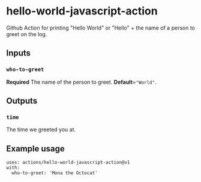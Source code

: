 # hello-world-javascript-action
Github Action for printing "Hello World" or "Hello" + the name of a person to greet on the log.

## Inputs

### `who-to-greet`
**Required** The name of the person to greet. **Default**=`"World"`.

## Outputs

### `time`

The time we greeted you at.

## Example usage

    uses: actions/hello-world-javascript-action@v1
    with:
      who-to-greet: 'Mona the Octocat'
